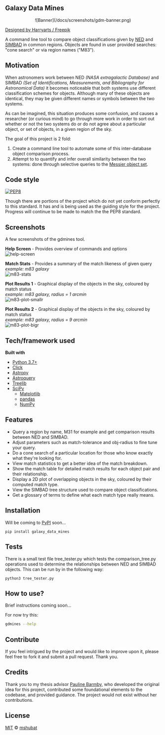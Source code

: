## Galaxy Data Mines

<p align="center">
  ![Banner](/docs/screenshots/gdm-banner.png)
</p>
<a href="http://www.freepik.com">Designed by Harryarts / Freepik</a>

A command line tool to compare object classifications given by [NED](https://ned.ipac.caltech.edu) and [SIMBAD](http://simbad.u-strasbg.fr/simbad/) in common regions. Objects are found in user provided searches: "cone search" or via region names ("M83").

## Motivation
When astronomers work between NED *(NASA extragalactic Database)* and SIMBAD *(Set of Identifications, Measurements, and Bibliography for Astronomical Data)* it becomes noticeable that both systems use different classification schemes for objects. Although many of these objects are identical, they may be given different names or symbols between the two systems.

As can be imagined, this situation produces some confusion, and causes a researcher (or curious mind) to go through more work in order to sort out whether or not the two systems do or do not agree about a particular object, or set of objects, in a given region of the sky.

The goal of this project is 2 fold:
1. Create a command line tool to automate some of this inter-database object comparison process.
2. Attempt to to quantify and infer overall similarity between the two systems: done through selective queries to the [Messier object set](https://en.wikipedia.org/wiki/Messier_object).

## Code style
[![PEP8](https://img.shields.io/badge/code%20style-pep8-orange.svg)](https://www.python.org/dev/peps/pep-0008/)  

Though there are portions of the project which do not yet conform perfectly to this standard. It has and is being used as the guiding style for the project. Progress will continue to be made to match the the PEP8 standard.

## Screenshots
A few screenshots of the gdmines tool.

**Help Screen** - Provides overview of commands and options  
![help-screen](/docs/screenshots/help-screen.png)

**Match Stats** - Provides a summary of the match likeness of given query  
*example: m83 galaxy*  
![m83-stats](/docs/screenshots/m83-stats.png)

**Plot Results 1** - Graphical display of the objects in the sky, coloured by match status  
*example: m83 galaxy, radius = 1 arcmin*  
![m83-plot-smallr](/docs/screenshots/m83-plot-smallr.png)

**Plot Results 2** - Graphical display of the objects in the sky, coloured by match status  
*example: m83 galaxy, radius = 9 arcmin*  
![m83-plot-bigr](/docs/screenshots/m83-plot-bigr.png)

## Tech/framework used
<b>Built with</b>
- [Python 3.7+](https://www.python.org/)
- [Click](https://palletsprojects.com/p/click/)
- [Astropy](http://www.astropy.org/index.html)
- [Astroquery](https://astroquery.readthedocs.io/en/latest/#)
- [Treelib](https://treelib.readthedocs.io/en/latest/)
- [SciPy](https://www.scipy.org)
   - [Matplotlib](https://matplotlib.org/)
   - [pandas](https://pandas.pydata.org)
   - [NumPy](https://www.numpy.org/)

## Features
* Query a region by name, M31 for example and get comparison results between NED and SIMBAD.
* Adjust parameters such as match-tolerance and obj-radius to fine tune your query.
* Do a cone search of a particular location for those who know exactly what they're looking for.
* View match statistics to get a better idea of the match breakdown.
* Show the match table for detailed match results for each object pair and their relationship.
* Display a 2D plot of overlapping objects in the sky, coloured by their computed match type.
* View the SIMBAD tree structure used to compare object classifications.
* Get a glossary of terms to define what each match type really means.

## Installation
Will be coming to [PyPI](https://pypi.org) soon...

```
pip install galaxy_data_mines
```

## Tests
There is a small test file tree_tester.py which tests the comparison_tree.py operations used to determine the relationships between NED and SIMBAD objects. This can be run by in the following way:
```
python3 tree_tester.py
```

## How to use?
Brief instructions coming soon...

For now try this:
```bash
gdmines --help
```

## Contribute

If you feel intrigued by the project and would like to improve upon it, please feel free to fork it and submit a pull request. Thank you.

## Credits
Thank you to my thesis advisor [Pauline Barmby](https://github.com/PBarmby), who developed the original idea for this project, contributed some foundational elements to the codebase, and provided guidance. The project would not exist without her contributions.

## License
[MIT](LICENSE) © [mshubat](https://github.com/mshubat)
